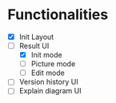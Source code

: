 # Functionalities 

- [x] Init Layout
- [ ] Result UI
  - [x] Init mode
  - [ ] Picture mode
  - [ ] Edit mode
- [ ] Version history UI
- [ ] Explain diagram UI